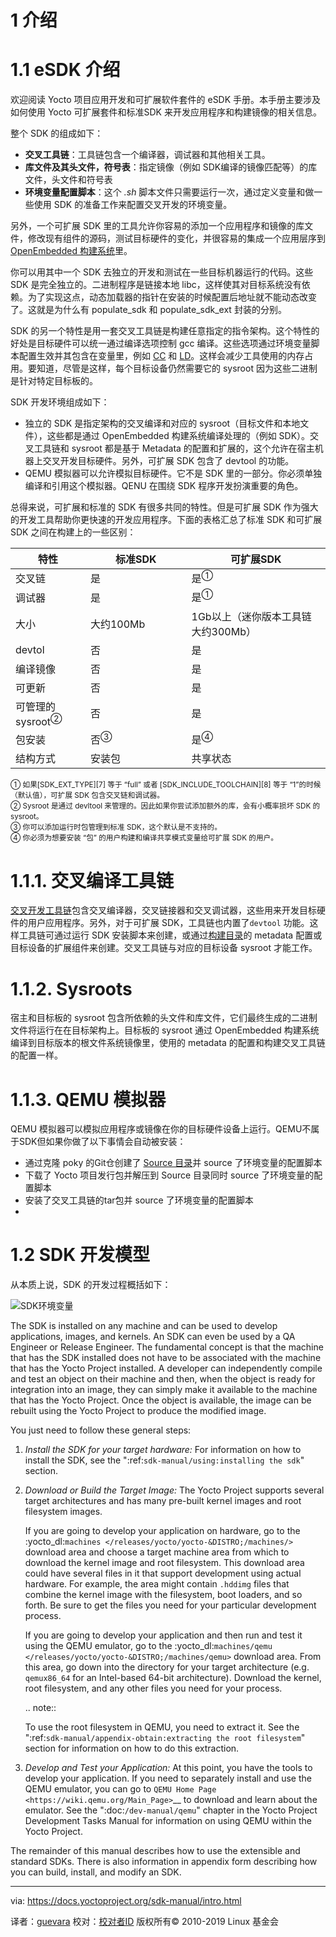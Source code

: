 [#]: subject: "快速构建 Yocto 项目"
[#]: via: "https://docs.yoctoproject.org/brief-yoctoprojectqs/index.html"
[#]: author: "The Linux Foundation"
[#]: collector: "guevaraya"
[#]: translator: "guevaraya "
[#]: reviewer: " "
[#]: publisher: " "
[#]: url: ""


1 介绍
====

1.1 eSDK 介绍
=================
欢迎阅读 Yocto 项目应用开发和可扩展软件套件的 eSDK 手册。本手册主要涉及如何使用 Yocto 可扩展套件和标准SDK 来开发应用程序和构建镜像的相关信息。

整个 SDK 的组成如下：
* **交叉工具链**：工具链包含一个编译器，调试器和其他相关工具。
* **库文件及其头文件，符号表**：指定镜像（例如 SDK编译的镜像匹配等）的库文件，头文件和符号表
* **环境变量配置脚本**：这个 *.sh* 脚本文件只需要运行一次，通过定义变量和做一些使用 SDK 的准备工作来配置交叉开发的环境变量。

另外，一个可扩展 SDK 里的工具允许你容易的添加一个应用程序和镜像的库文件，修改现有组件的源码，测试目标硬件的变化，并很容易的集成一个应用层序到 [OpenEmbedded 构建系统][4]里。

你可以用其中一个 SDK 去独立的开发和测试在一些目标机器运行的代码。这些 SDK 是完全独立的。二进制程序是链接本地 libc，这样使其对目标系统没有依赖。为了实现这点，动态加载器的指针在安装的时候配置后地址就不能动态改变了。这就是为什么有 populate_sdk 和 populate_sdk_ext 封装的分别。

SDK 的另一个特性是用一套交叉工具链是构建任意指定的指令架构。这个特性的好处是目标硬件可以统一通过编译选项控制 gcc 编译。这些选项通过环境变量脚本配置生效并其包含在变量里，例如 [CC][5] 和 [LD][6]。这样会减少工具使用的内存占用。要知道，尽管是这样，每个目标设备仍然需要它的 sysroot 因为这些二进制是针对特定目标板的。

SDK 开发环境组成如下：

* 独立的 SDK 是指定架构的交叉编译和对应的 sysroot（目标文件和本地文件），这些都是通过 OpenEmbedded 构建系统编译处理的（例如 SDK）。交叉工具链和 sysroot 都是基于 Metadata 的配置和扩展的，这个允许在宿主机器上交叉开发目标硬件。另外，可扩展 SDK 包含了 devtool 的功能。
* QEMU 模拟器可以允许模拟目标硬件。它不是 SDK 里的一部分。你必须单独编译和引用这个模拟器。QENU 在围绕 SDK 程序开发扮演重要的角色。

总得来说，可扩展和标准的 SDK 有很多共同的特性。但是可扩展 SDK 作为强大的开发工具帮助你更快速的开发应用程序。下面的表格汇总了标准 SDK 和可扩展 SDK 之间在构建上的一些区别：


|特性<img width=100/> |标准SDK<img width=200/> |可扩展SDK <img width=300/> |
|-|-|-|
|交叉链|是|是<sup>①</sup>|
|调试器|是|是<sup>①</sup>|
|大小|大约100Mb|1Gb以上（迷你版本工具链大约300Mb）|
|devtol|否|是|
|编译镜像|否|是|
|可更新|否|是|
|可管理的 sysroot<sup>②</sup>|否|是|
|包安装|否<sup>③</sup>|是<sup>④</sup>|
|结构方式|安装包|共享状态|

<sub>
① 如果[SDK_EXT_TYPE][7] 等于 “full” 或者 [SDK_INCLUDE_TOOLCHAIN][8] 等于 “1”的时候（默认值），可扩展 SDK 包含交叉链和调试器。<br>
② Sysroot 是通过 devltool 来管理的。因此如果你尝试添加额外的库，会有小概率损坏 SDK 的sysroot。<br>
③ 你可以添加运行时包管理到标准 SDK，这个默认是不支持的。<br>
④ 你必须为想要安装 “包” 的用户构建和编译共享模式变量给可扩展 SDK 的用户。<br>
</sub>


1.1.1. 交叉编译工具链
======
[交叉开发工具链][9]包含交叉编译器，交叉链接器和交叉调试器，这些用来开发目标硬件的用户应用程序。另外，对于可扩展 SDK，工具链也内置了`devtool` 功能。这样工具链可通过运行 SDK 安装脚本来创建，或通过[构建目录][10]的 metadata 配置或目标设备的扩展组件来创建。交叉工具链与对应的目标设备 sysroot 才能工作。

1.1.2. Sysroots
======
宿主和目标板的 sysroot 包含所依赖的头文件和库文件，它们最终生成的二进制文件将运行在在目标架构上。目标板的 sysroot 通过 OpenEmbedded 构建系统编译到目标版本的根文件系统镜像里，使用的 metadata 的配置和构建交叉工具链的配置一样。

1.1.3. QEMU 模拟器
======
QEMU 模拟器可以模拟应用程序或镜像在你的目标硬件设备上运行。QEMU不属于SDK但如果你做了以下事情会自动被安装：

* 通过克隆 poky 的Git仓创建了 [Source 目录][11]并 source 了环境变量的配置脚本
* 下载了 Yocto 项目发行包并解压到 Source 目录同时 source 了环境变量的配置脚本
* 安装了交叉工具链的tar包并 source 了环境变量的配置脚本
* 
1.2 SDK 开发模型
======
从本质上说，SDK 的开发过程概括如下：

![SDK环境变量][18]

The SDK is installed on any machine and can be used to develop applications,
images, and kernels. An SDK can even be used by a QA Engineer or Release
Engineer. The fundamental concept is that the machine that has the SDK
installed does not have to be associated with the machine that has the
Yocto Project installed. A developer can independently compile and test
an object on their machine and then, when the object is ready for
integration into an image, they can simply make it available to the
machine that has the Yocto Project. Once the object is available, the
image can be rebuilt using the Yocto Project to produce the modified
image.

You just need to follow these general steps:

1. *Install the SDK for your target hardware:* For information on how to
   install the SDK, see the ":ref:`sdk-manual/using:installing the sdk`"
   section.

2. *Download or Build the Target Image:* The Yocto Project supports
   several target architectures and has many pre-built kernel images and
   root filesystem images.

   If you are going to develop your application on hardware, go to the
   :yocto_dl:`machines </releases/yocto/yocto-&DISTRO;/machines/>` download area and choose a
   target machine area from which to download the kernel image and root
   filesystem. This download area could have several files in it that
   support development using actual hardware. For example, the area
   might contain ``.hddimg`` files that combine the kernel image with
   the filesystem, boot loaders, and so forth. Be sure to get the files
   you need for your particular development process.

   If you are going to develop your application and then run and test it
   using the QEMU emulator, go to the
   :yocto_dl:`machines/qemu </releases/yocto/yocto-&DISTRO;/machines/qemu>` download area. From this
   area, go down into the directory for your target architecture (e.g.
   ``qemux86_64`` for an Intel-based 64-bit architecture). Download the
   kernel, root filesystem, and any other files you need for your
   process.

   .. note::

      To use the root filesystem in QEMU, you need to extract it. See the
      ":ref:`sdk-manual/appendix-obtain:extracting the root filesystem`"
      section for information on how to do this extraction.

3. *Develop and Test your Application:* At this point, you have the
   tools to develop your application. If you need to separately install
   and use the QEMU emulator, you can go to `QEMU Home
   Page <https://wiki.qemu.org/Main_Page>`__ to download and learn about
   the emulator. See the ":doc:`/dev-manual/qemu`" chapter in the
   Yocto Project Development Tasks Manual for information on using QEMU
   within the Yocto Project.

The remainder of this manual describes how to use the extensible and
standard SDKs. There is also information in appendix form describing
how you can build, install, and modify an SDK.



[1]: https://creativecommons.org/licenses/by-sa/2.0/uk/
[2]: http://www.yoctoproject.org/documentation
[3]: https://wiki.yoctoproject.org/wiki/Releases
[4]: https://docs.yoctoproject.org/ref-manual/terms.html#term-OpenEmbedded-Build-System
[5]: https://docs.yoctoproject.org/ref-manual/variables.html#term-CC
[6]: https://docs.yoctoproject.org/ref-manual/variables.html#term-LD
[7]: https://docs.yoctoproject.org/ref-manual/variables.html#term-SDK_EXT_TYPE
[8]: https://docs.yoctoproject.org/ref-manual/variables.html#term-SDK_INCLUDE_TOOLCHAIN
[9]: https://docs.yoctoproject.org/ref-manual/terms.html#term-Cross-Development-Toolchain
[10]: https://docs.yoctoproject.org/ref-manual/terms.html#term-Build-Directory
[11]: https://docs.yoctoproject.org/ref-manual/terms.html#term-Source-Directory
[12]: https://docs.yoctoproject.org/sdk-manual/using.html#installing-the-sdk
[13]: https://downloads.yoctoproject.org/releases/yocto/yocto-3.4/machines/
[14]: https://downloads.yoctoproject.org/releases/yocto/yocto-3.4/machines/qemu
[15]: https://docs.yoctoproject.org/sdk-manual/appendix-obtain.html#extracting-the-root-filesystem
[16]: https://wiki.qemu.org/Main_Page
[17]: https://docs.yoctoproject.org/dev-manual/qemu.html
[18]: https://docs.yoctoproject.org/_images/sdk-environment.png


---
via: https://docs.yoctoproject.org/sdk-manual/intro.html

译者：[guevara](https://github.com/guevaraya)
校对：[校对者ID](https://github.com/校对者ID)
版权所有© 2010-2019 Linux 基金会

